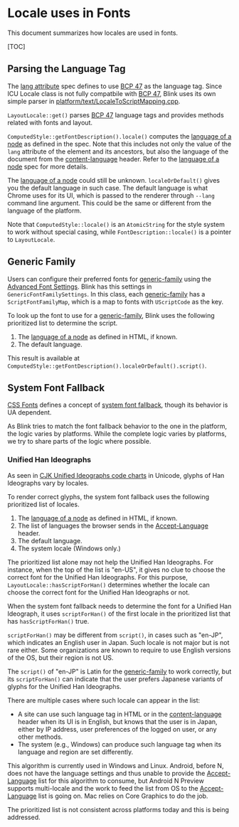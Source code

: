 # Locale uses in Fonts

This document summarizes how locales are used in fonts.

[TOC]

## Parsing the Language Tag

The [lang attribute] spec defines to use [BCP 47] as the language tag.
Since ICU Locale class is not fully compatbile with [BCP 47],
Blink uses its own simple parser
in [platform/text/LocaleToScriptMapping.cpp](../text/LocaleToScriptMapping.cpp).

`LayoutLocale::get()` parses [BCP 47] language tags
and provides methods related with fonts and layout.

`ComputedStyle::getFontDescription().locale()`
computes the [language of a node] as defined in the spec.
Note that this includes not only
the value of the `lang` attribute of the element and its ancestors,
but also the language of the document from the [content-language] header.
Refer to the [language of a node] spec for more details.

The [language of a node] could still be unknown.
`localeOrDefault()` gives you the default language in such case.
The default language is what Chrome uses for its UI,
which is passed to the renderer through `--lang` command line argument.
This could be the same or different from the language of the platform.

Note that `ComputedStyle::locale()` is an `AtomicString`
for the style system to work without special casing,
while `FontDescription::locale()` is a pointer to `LayoutLocale`.

[lang attribute]: https://html.spec.whatwg.org/C/#the-lang-and-xml:lang-attributes
[BCP 47]: https://tools.ietf.org/html/bcp47
[language of a node]: https://html.spec.whatwg.org/C/#language
[content-language]: https://html.spec.whatwg.org/C/#pragma-set-default-language

## Generic Family

Users can configure their preferred fonts for [generic-family]
using the [Advanced Font Settings].
Blink has this settings in `GenericFontFamilySettings`.
In this class, each [generic-family] has a `ScriptFontFamilyMap`,
which is a map to fonts with `UScriptCode` as the key.

To look up the font to use for a [generic-family],
Blink uses the following prioritized list to determine the script.

1. The [language of a node] as defined in HTML, if known.
2. The default language.

This result is available at `ComputedStyle::getFontDescription().localeOrDefault().script()`.

[generic-family]: https://drafts.csswg.org/css-fonts-3/#generic-family-value
[Advanced Font Settings]: https://chrome.google.com/webstore/detail/advanced-font-settings/caclkomlalccbpcdllchkeecicepbmbm

## System Font Fallback

[CSS Fonts] defines a concept of [system font fallback],
though its behavior is UA dependent.

As Blink tries to match the font fallback behavior
to the one in the platform,
the logic varies by platforms.
While the complete logic varies by platforms,
we try to share parts of the logic where possible.

[CSS Fonts]: https://drafts.csswg.org/css-fonts-3/
[system font fallback]: https://drafts.csswg.org/css-fonts-3/#system-font-fallback

### Unified Han Ideographs

As seen in [CJK Unified Ideographs code charts] in Unicode,
glyphs of Han Ideographs vary by locales.

To render correct glyphs,
the system font fallback uses the following prioritized list of locales.

1. The [language of a node] as defined in HTML, if known.
2. The list of languages the browser sends in the [Accept-Language] header.
3. The default language.
4. The system locale (Windows only.)

The prioritized list alone may not help the Unified Han Ideographs.
For instance, when the top of the list is "en-US",
it gives no clue to choose the correct font for the Unified Han Ideographs.
For this purpose,
`LayoutLocale::hasScriptForHan()` determines whether
the locale can choose the correct font for the Unified Han Ideographs or not.

When the system font fallback needs to determine the font
for a Unified Han Ideograph,
it uses `scriptForHan()` of the first locale in the prioritized list
that has `hasScriptForHan()` true.

`scriptForHan()` may be different from `script()`,
in cases such as "en-JP", which indicates an English user in Japan.
Such locale is not major but is not rare either.
Some organizations are known to require to use English versions of the OS,
but their region is not US.

The `script()` of "en-JP" is Latin for the [generic-family] to work correctly,
but its `scriptForHan()` can indicate that
the user prefers Japanese variants of glyphs for the Unified Han Ideographs.

There are multiple cases where such locale can appear in the list:

* A site can use such language tag in HTML or in the [content-language] header
when its UI is in English,
but knows that the user is in Japan,
either by IP address, user preferences of the logged on user,
or any other methods.
* The system (e.g., Windows) can produce such language tag
when its language and region are set differently.

This algorithm is currently used in Windows and Linux.
Android, before N, does not have the language settings and thus
unable to provide the [Accept-Language] list for this algorithm to consume,
but Android N Preview supports multi-locale
and the work to feed the list from OS to the [Accept-Language] list is going on.
Mac relies on Core Graphics to do the job.

The prioritized list is not consistent across platforms today
and this is being addressed.

[CJK Unified Ideographs code charts]: http://unicode.org/charts/PDF/U4E00.pdf
[Accept-Language]: https://tools.ietf.org/html/rfc7231#section-5.3.5

